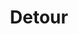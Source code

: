 ---
layout: film

excerpt: In flashback, New York nightclub pianist Al Roberts hitchhikes to Hollywood to join his girl Sue. On a rainy night, the sleazy gambler he's riding with mysteriously dies; afraid of the police, Roberts takes the man's identity. But thanks to a blackmailing dame, Roberts' every move plunges him deeper into trouble...
title: Detour
runtime: 67
genre:
- Film Noir
- Crime
- Drama
silent: no
decade: 1940s
recommended: yes
editors-rating: 4
image:  /feature-images/Detour-1945.jpg
video: https://www.youtube.com/embed/tap67KjjPu8?rel=0&amp;controls=0&amp;showinfo=0
synopsis: After his girlfriend Sue has left for the West Coast, Al Roberts decides to join her and starts a journey hitchhiking westwards. When he finds a driver who'd given him a lift dead, he decides to get rid of the body and take the man's identity, fearing he'd be accused of murder if he would go to the police. However, Vera, a hitchhiking girl Al picks up, sees through him and starts blackmailing him into going along with her schemes which get him deeper and deeper into trouble.
director:  Edgar G. Ulmer
year: 1945
country: USA
language: English
cast:
- Tom Neal
- Ann Savage
- Claudia Drake
imdb: http://www.imdb.com/title/tt0037638/?ref_=nv_sr_4

--- 